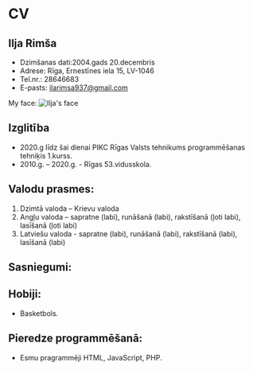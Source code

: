 # CV

## Ilja Rimša

* Dzimšanas dati:2004.gads 20.decembris
* Adrese: Rīga, Ernestīnes iela 15, LV-1046
* Tel.nr.: 28646683
* E-pasts: ilarimsa937@gmail.com

My face: ![Ilja's face](https://sun9-60.userapi.com/impf/c853528/v853528821/155552/JsSVjgkxSGQ.jpg?size=1620x2160&quality=96&proxy=1&sign=f6a4ebf8b1a1441c41017e60755d450b&type=album)

## Izglitība

* 2020.g līdz šai dienai PIKC Rīgas Valsts tehnikums programmēšanas tehniķis 1.kurss. 
* 2010.g. – 2020.g. - Rīgas 53.vidusskola.


## Valodu prasmes:


1. Dzimtā valoda – Krievu valoda
2. Angļu valoda – sapratne (labi), runāšanā (labi), rakstīšanā (ļoti labi), lasīšanā (ļoti labi)
3. Latviešu valoda - sapratne (labi), runāšanā (labi), rakstīšanā (labi), lasīšanā (labi)

## Sasniegumi:

####

## Hobiji:

* Basketbols.

## Pieredze programmēšanā:

* Esmu pragrammēji HTML, JavaScript, PHP.
